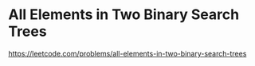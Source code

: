 # All Elements in Two Binary Search Trees
https://leetcode.com/problems/all-elements-in-two-binary-search-trees
